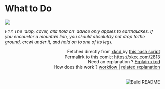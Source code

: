 # <b>What to Do</b>

[![](https://imgs.xkcd.com/comics/what_to_do.png)](https://xkcd.com/2813)

<i>FYI: The &#39;drop, cover, and hold on&#39; advice only applies to earthquakes. If you encounter a mountain lion, you should absolutely not drop to the ground, crawl under it, and hold on to one of its legs.</i>

<div align="right">
  Fetched directly from
  <a href="https://xkcd.com">
    xkcd
  </a>
  by
  <a href="https://github.com/Vanille-N/Vanille-N/blob/master/fetch">
    this bash script
  </a>
</div>
<div align="right">
  Permalink to this comic:
  <a href="https://xkcd.com/2813">
    https://xkcd.com/2813
  </a>
</div>
<div align="right">
  Need an explanation ?
  <a href="https://www.explainxkcd.com/wiki/index.php/2813">
    Explain xkcd
  </a>
</div>
<div align="right">
  How does this work ?
  <a href="https://github.com/Vanille-N/Vanille-N/blob/master/.github/workflows/build.yml">
    workflow
  </a>
  |
  <a href="https://simonwillison.net/2020/Jul/10/self-updating-profile-readme/">
    related explanation
  </a>
</div><br>

<a href="https://github.com/Vanille-N/Vanille-N/actions"><img src="https://github.com/Vanille-N/Vanille-N/workflows/Build%20README/badge.svg" align="right" alt="Build README"></a>
